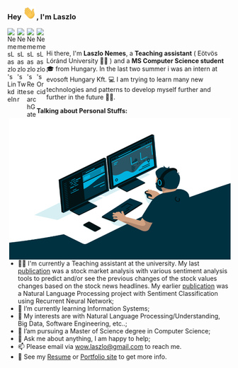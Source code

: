 ### Hey <img alt="👋" src="https://github.com/NemesLaszlo/NemesLaszlo/blob/master/hello.gif?raw=true" width="30" height="30" />, I'm Laszlo

<a href="https://www.linkedin.com/in/laszlo-nemes/">
  <img align="left" alt="NemesLaszlo's LinkdeIn" width="22px" src="https://cdn.jsdelivr.net/npm/simple-icons@v3/icons/linkedin.svg" />
</a>
<a href="https://twitter.com/Leslie_Nemes">
  <img align="left" alt="NemesLaszlo's Twitter" width="22px" src="https://cdn.jsdelivr.net/npm/simple-icons@v3/icons/twitter.svg" />
</a>
<a href="https://www.researchgate.net/profile/Laszlo_Nemes7">
  <img align="left" alt="NemesLaszlo's ResearchGate" width="22px" src="https://cdn.jsdelivr.net/npm/simple-icons@v3/icons/researchgate.svg" />
</a>
<a href="https://orcid.org/0000-0001-6167-9369/">
  <img align="left" alt="NemesLaszlo's Orcid" width="22px" src="https://cdn.jsdelivr.net/npm/simple-icons@v3/icons/orcid.svg" />
</a>

<br />
<br />

Hi there, I'm **Laszlo Nemes**, a **Teaching assistant** ( Eötvös Lóránd University 👨‍💻 ) and a **MS Computer Science student** 🎓 from Hungary. In the last two summer i was an intern at evosoft Hungary Kft. 💻 I am trying to learn many new technologies and patterns to develop myself further and further in the future 👨‍💼.

  <img align="right" alt="GIF" src="https://github.com/NemesLaszlo/NemesLaszlo/blob/master/code.gif?raw=true" width="500" height="320" />
  
  **Talking about Personal Stuffs:**

- 👨‍💻 I'm currently a Teaching assistant at the university. My last [publication](https://www.tandfonline.com/doi/full/10.1080/24751839.2021.1874252) was a stock market analysis with various sentiment analysis tools to predict and/or see the previous changes of the stock values changes based on the stock news headlines. My earlier [publication](https://www.tandfonline.com/doi/full/10.1080/24751839.2020.1790793) was a Natural Language Processing project with Sentiment Classification using Recurrent Neural Network;
- 🌱 I’m currently learning Information Systems; 
- 🤔 My interests are with Natural Language Processing/Understanding, Big Data, Software Engineering, etc..;
- 💼 I’am pursuing a Master of Science degree in Computer Science;
- 💬 Ask me about anything, I am happy to help;
- 📫 Please email via wow.laszlo@gmail.com to reach me.
- 📝 See my [Resume](https://laszlonemes.com/assets/CV%20-Eng.pdf) or [Portfolio site](https://laszlonemes.com) to get more info.
